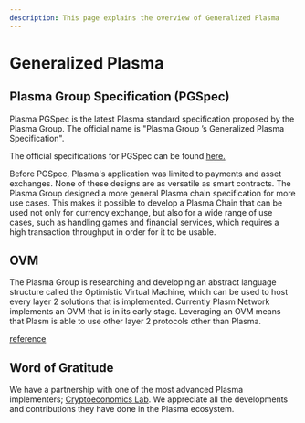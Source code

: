 ```yaml
---
description: This page explains the overview of Generalized Plasma
---
```


# Generalized Plasma

## Plasma Group Specification \(PGSpec\)

Plasma PGSpec is the latest Plasma standard specification proposed by the Plasma Group. The official name is "Plasma Group ’s Generalized Plasma Specification".

The official specifications for PGSpec can be found [here.](https://docs.plasma.group/projects/spec/en/latest)

Before PGSpec, Plasma's application was limited to payments and asset exchanges. None of these designs are as versatile as smart contracts. The Plasma Group designed a more general Plasma chain specification for more use cases. This makes it possible to develop a Plasma Chain that can be used not only for currency exchange, but also for a wide range of use cases, such as handling games and financial services, which requires a high transaction throughput in order for it to be usable.

## OVM

The Plasma Group is researching and developing an abstract language structure called the Optimistic Virtual Machine, which can be used to host every layer 2 solutions that is implemented. Currently Plasm Network implements an OVM that is in its early stage. Leveraging an OVM means that Plasm is able to use other layer 2 protocols other than Plasma.

[reference](https://medium.com/cryptoeconomics-lab/a-gentle-guide-to-the-ovm-934035646942)

## Word of Gratitude

We have a partnership with one of the most advanced Plasma implementers; [Cryptoeconomics Lab](https://www.cryptoeconomicslab.com/). We appreciate all the developments and contributions they have done in the Plasma ecosystem.

